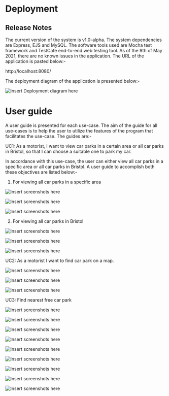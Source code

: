 # Deployment

## Release Notes

The current version of the system is v1.0-alpha. The system dependencies are Express, EJS and MySQL. The software tools used are Mocha test framework and TestCafe end-to-end web testing tool. As of the 9th of May 2021, there are no known issues in the application. The URL of the application is pasted below:-

http://localhost:8080/

The deployment diagram of the application is presented below:-

![Insert Deployment diagram here](images/DeploymentDiagram.png)

# User guide

A user guide is presented for each use-case. The aim of the guide for all use-cases is to help the user to utilize the features of the program that facilitates the use-case. The guides are:-

UC1: As a motorist, I want to view car parks in a certain area or all car parks in Bristol, so that I can choose a suitable one to park my car.

In accordance with this use-case, the user can either view all car parks in a specific area or all car parks in Bristol. A user guide to accomplish both these objectives are listed below:-

1) For viewing all car parks in a specific area

![Insert screenshots here](images/splashPage.png)

![Insert screenshots here](images/location(Area).png)

![Insert screenshots here](images/table(Area).png)

2) For viewing all car parks in Bristol

![Insert screenshots here](images/splashPage.png)

![Insert screenshots here](images/location(All).png)

![Insert screenshots here](images/table(All).png)

UC2: As a motorist I want to find car park on a map.

![Insert screenshots here](images/splash.PNG)

![Insert screenshots here](images/ClickToMap.PNG)

![Insert screenshots here](images/MapDisplay.PNG)

UC3: Find nearest free car park

![Insert screenshots here](images/UC3-UserGuide1.PNG)

![Insert screenshots here](images/UC3-UserGuide2.PNG)

![Insert screenshots here](images/UC3-UserGuide3.PNG)

![Insert screenshots here](images/UC3-UserGuide4.PNG)

![Insert screenshots here](images/UC3-UserGuide5.PNG)

![Insert screenshots here](images/UC3-UserGuide6.PNG)

![Insert screenshots here](images/UC3-UserGuide7.PNG)

![Insert screenshots here](images/UC3-UserGuide8.PNG)

![Insert screenshots here](images/UC3-UserGuide9.PNG)

